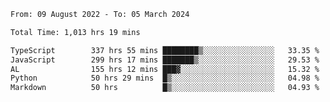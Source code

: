 
<!--START_SECTION:waka-->

```txt
From: 09 August 2022 - To: 05 March 2024

Total Time: 1,013 hrs 19 mins

TypeScript        337 hrs 55 mins ████████▒░░░░░░░░░░░░░░░░   33.35 %
JavaScript        299 hrs 17 mins ███████▒░░░░░░░░░░░░░░░░░   29.53 %
AL                155 hrs 12 mins ███▓░░░░░░░░░░░░░░░░░░░░░   15.32 %
Python            50 hrs 29 mins  █▒░░░░░░░░░░░░░░░░░░░░░░░   04.98 %
Markdown          50 hrs          █▒░░░░░░░░░░░░░░░░░░░░░░░   04.93 %
```

<!--END_SECTION:waka-->











